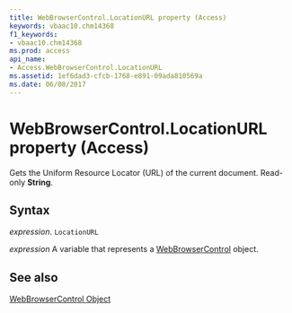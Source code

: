 ```yaml
---
title: WebBrowserControl.LocationURL property (Access)
keywords: vbaac10.chm14368
f1_keywords:
- vbaac10.chm14368
ms.prod: access
api_name:
- Access.WebBrowserControl.LocationURL
ms.assetid: 1ef6dad3-cfcb-1768-e891-09ada810569a
ms.date: 06/08/2017
---
```



# WebBrowserControl.LocationURL property (Access)

Gets the Uniform Resource Locator (URL) of the current document. Read-only  **String**.


## Syntax

_expression_. `LocationURL`

_expression_ A variable that represents a [WebBrowserControl](Access.WebBrowserControl.md) object.


## See also


[WebBrowserControl Object](Access.WebBrowserControl.md)

